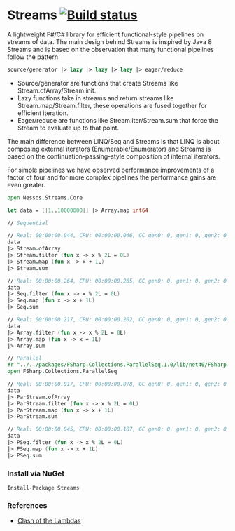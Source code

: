 Streams [![Build status](https://ci.appveyor.com/api/projects/status/w1avtn54cl6f4eo8/branch/master)](https://ci.appveyor.com/project/nessos/streams)
=======

A lightweight F#/C# library for efficient functional-style pipelines on streams of data. The main design behind Streams
is inspired by Java 8 Streams and is based on the observation that many functional pipelines follow the pattern
```fsharp 
source/generator |> lazy |> lazy |> lazy |> eager/reduce
```
* Source/generator are functions that create Streams like Stream.ofArray/Stream.init.
* Lazy functions take in streams and return streams like Stream.map/Stream.filter, these operations are fused together for efficient iteration.
* Eager/reduce are functions like Stream.iter/Stream.sum that force the Stream to evaluate up to that point.

The main difference between LINQ/Seq and Streams is that LINQ is about composing external iterators (Enumerable/Enumerator) and  Streams is based on the continuation-passing-style composition of internal iterators.

For simple pipelines we have observed performance improvements of a factor of four and for more complex pipelines the performance gains are even greater.
```fsharp
open Nessos.Streams.Core

let data = [|1..10000000|] |> Array.map int64

// Sequential

// Real: 00:00:00.044, CPU: 00:00:00.046, GC gen0: 0, gen1: 0, gen2: 0
data
|> Stream.ofArray
|> Stream.filter (fun x -> x % 2L = 0L)
|> Stream.map (fun x -> x + 1L)
|> Stream.sum

// Real: 00:00:00.264, CPU: 00:00:00.265, GC gen0: 0, gen1: 0, gen2: 0
data
|> Seq.filter (fun x -> x % 2L = 0L)
|> Seq.map (fun x -> x + 1L)
|> Seq.sum

// Real: 00:00:00.217, CPU: 00:00:00.202, GC gen0: 0, gen1: 0, gen2: 0
data
|> Array.filter (fun x -> x % 2L = 0L)
|> Array.map (fun x -> x + 1L)
|> Array.sum

// Parallel
#r "../../packages/FSharp.Collections.ParallelSeq.1.0/lib/net40/FSharp.Collections.ParallelSeq.dll"
open FSharp.Collections.ParallelSeq

// Real: 00:00:00.017, CPU: 00:00:00.078, GC gen0: 0, gen1: 0, gen2: 0
data
|> ParStream.ofArray
|> ParStream.filter (fun x -> x % 2L = 0L)
|> ParStream.map (fun x -> x + 1L)
|> ParStream.sum

// Real: 00:00:00.045, CPU: 00:00:00.187, GC gen0: 0, gen1: 0, gen2: 0
data
|> PSeq.filter (fun x -> x % 2L = 0L)
|> PSeq.map (fun x -> x + 1L)
|> PSeq.sum


```

### Install via NuGet

```
Install-Package Streams
```

### References

* [Clash of the Lambdas](http://arxiv.org/abs/1406.6631)
